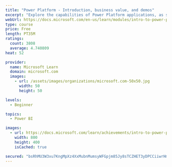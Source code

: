 ```yaml
---
title: "Power Platform - Introduction, business value, and demos"
excerpt: "Explore the capabilities of Power Platform applications, as seen in demonstrations and customer case studies."
webUrl: https://docs.microsoft.com/en-us/learn/modules/intro-to-power-platform-mba/
type: course
price: Free
length: PT35M
ratings:
  count: 3808
  average: 4.740809
heat: 52

provider:
  name: Microsoft Learn
  domain: microsoft.com
  images:
    - url: /assets/images/organizations/microsoft.com-50x50.jpg
      width: 50
      height: 50

levels:
  - Beginner

topics:
  - Power BI

images:
  - url: https://docs.microsoft.com/learn/achievements/intro-to-power-platform-social.png
    width: 800
    height: 400
    isCached: true

secured: "bsRhMU3W3xu7KngMpXz4XxMubnMumsyWFGpjm85Jy8sTCZHET3yDPCCiiwrHmeZkHDDckOSAS+ayYYHRnzMD2pso9ktpz4gFJmIRL2tW3v4HHtRQorFiDzjf5/7kmNT+dOj/MM2O86zpZN2UVoc1ps+RUVy+/SJxA1/HUaQIoBM0YgOZsAaKCuVk5UzRbRIU5DNOuFoM4B/q5rFiOQu2gYu8MDS+DjQm6nKkUOP4w6V7sTd6f+yIjWZfqZCYeU9OffZ3yg0/YhohdbfDIZbpRed788xApWTu7JyFcUOxoEIM6+9wigiNU5U270OdlXg1HxKII70brglizmD2dxYaZSUHOG37SEUVM2ysVGrAZuqW8P1+uhdA1bloMUo5WSItkxdBkf7Y01FJia1IUMf6ET7q+wLayhgmr+gUPl1EWtU=;mTaOM3GtpSKBIl2P/ZU8hg=="
---
```



